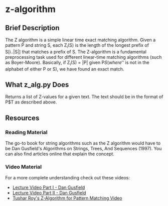# z-algorithm

## Brief Description
The Z algorithm is a simple linear time exact matching algorithm. Given a pattern P and string S, each Z<sub>i</sub>(S) is the length of the longest prefix of S[i..|S|] that matches a prefix of S. The Z-algorithm is a fundamental preprocessing task used for different linear-time matching algorithms (such as Boyer-Moore). Basically, if Z<sub>i</sub>(S) = |P| given P$S (where '$' is not in the alphabet of either P or S), we have found an exact match.

## What z_alg.py Does
Returns a list of Z-values for a given text. The text should be in the format of P$T as described above.

## Resources

### Reading Material
The go-to book for string algorithms such as the Z algorithm would have to be Dan Gusfield's Algorithms on Strings, Trees, And Sequences (1997). You can also find articles online that explain the concept.

### Video Material
For a more complete understanding check out these videos:

* [Lecture Video Part I - Dan Gusfield](https://www.youtube.com/watch?v=MFK0WYeVEag)
* [Lecture Video Part II - Dan Gusfield](https://www.youtube.com/watch?v=NVJ_ELSbbew)
* [Tushar Roy's Z-Algorithm for Pattern Matching Video](https://www.youtube.com/watch?v=CpZh4eF8QBw)